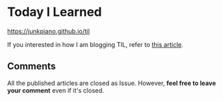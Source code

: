 # Today I Learned

https://junkpiano.github.io/til

If you interested in how I am blogging TIL, refer to [this article](https://yusuke.cloud/github-issue-driven-blog/).

## Comments

All the published articles are closed as Issue. However, **feel free to leave your comment** even if it's closed.

